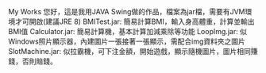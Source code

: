 My Works
您好，這是我用JAVA Swing做的作品，檔案為jar檔，需要有JVM環境才可開啟(建議JRE 8)
BMITest.jar:
簡易計算BMI，輸入身高體重，計算並輸出BMI值
Calculator.jar:
簡易計算機，基本計算加減乘除等功能
LoopImg.jar:
似Windows照片顯示器，內建圖片一張接著一張顯示，需配合img資料夾之圖片
SlotMachine.jar:
似拉霸機，可下注金額，開始遊戲，顯示隨機圖片，圖片相同賺錢，否則賠錢。





